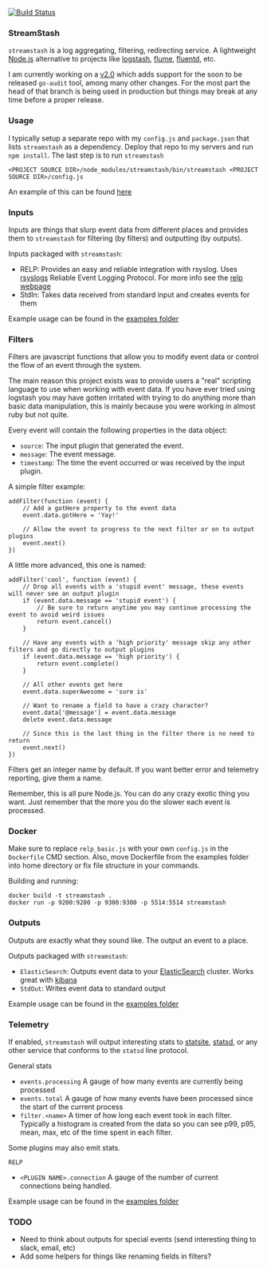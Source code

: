 [![Build Status](https://travis-ci.org/nbrownus/streamstash.png?branch=master)](https://travis-ci.org/nbrownus/streamstash)

### StreamStash

`streamstash` is a log aggregating, filtering, redirecting service. A lightweight [Node.js](http://nodejs.org/)
alternative to projects like [logstash](http://logstash.net/), [flume](http://flume.apache.org/),
[fluentd](http://fluentd.org/), etc.

I am currently working on a [v2.0](../../tree/2.0) which adds support for the soon to be released `go-audit` tool, among many other changes. For the most part the head of that branch is being used in production but things may break at any time before a proper release.

### Usage

I typically setup a separate repo with my `config.js` and `package.json` that lists `streamstash` as a
dependency. Deploy that repo to my servers and run `npm install`. The last step is to run `streamstash`

    <PROJECT SOURCE DIR>/node_modules/streamstash/bin/streamstash <PROJECT SOURCE DIR>/config.js

An example of this can be found [here](examples/project)

### Inputs

Inputs are things that slurp event data from different places and provides them to `streamstash` for filtering
(by filters) and outputting (by outputs).

Inputs packaged with `streamstash`:

- RELP: Provides an easy and reliable integration with rsyslog. Uses [rsyslogs](http://www.rsyslog.com/) Reliable Event
    Logging Protocol. For more info see the [relp webpage](http://www.rsyslog.com/doc/relp.html)
- StdIn: Takes data received from standard input and creates events for them

Example usage can be found in the [examples folder](examples)

### Filters

Filters are javascript functions that allow you to modify event data or control the flow of an event through the system.

The main reason this project exists was to provide users a "real" scripting language to use when working with event
data. If you have ever tried using logstash you may have gotten irritated with trying to do anything more than basic
data manipulation, this is mainly because you were working in almost ruby but not quite.

Every event will contain the following properties in the data object:

- `source`: The input plugin that generated the event.
- `message`: The event message.
- `timestamp`: The time the event occurred or was received by the input plugin.

A simple filter example:

    addFilter(function (event) {
        // Add a gotHere property to the event data
        event.data.gotHere = 'Yay!'

        // Allow the event to progress to the next filter or on to output plugins
        event.next()
    })

A little more advanced, this one is named:

    addFilter('cool', function (event) {
        // Drop all events with a 'stupid event' message, these events will never see an output plugin
        if (event.data.message == 'stupid event') {
            // Be sure to return anytime you may continue processing the event to avoid weird issues
            return event.cancel()
        }

        // Have any events with a 'high priority' message skip any other filters and go directly to output plugins
        if (event.data.message == 'high priority') {
            return event.complete()
        }

        // All other events get here
        event.data.superAwesome = 'sure is'

        // Want to rename a field to have a crazy character?
        event.data['@message'] = event.data.message
        delete event.data.message

        // Since this is the last thing in the filter there is no need to return
        event.next()
    })

Filters get an integer name by default. If you want better error and telemetry reporting, give them a name.

Remember, this is all pure Node.js. You can do any crazy exotic thing you want. Just remember that the more you do the
slower each event is processed.

### Docker

Make sure to replace `relp_basic.js` with your own `config.js` in the `Dockerfile` CMD section.
Also, move Dockerfile from the examples folder into home directory or fix file structure in your commands.

Building and running:

```
docker build -t streamstash .
docker run -p 9200:9200 -p 9300:9300 -p 5514:5514 streamstash
```

### Outputs

Outputs are exactly what they sound like. The output an event to a place.

Outputs packaged with `streamstash`:

- `ElasticSearch`: Outputs event data to your [ElasticSearch](http://www.elasticsearch.org/overview) cluster.
    Works great with [kibana](http://www.elasticsearch.org/overview/kibana/)
- `StdOut`: Writes event data to standard output

Example usage can be found in the [examples folder](examples)

### Telemetry

If enabled, `streamstash` will output interesting stats to [statsite](https://github.com/armon/statsite),
[statsd](https://github.com/etsy/statsd), or any other service that conforms to the `statsd` line protocol.

General stats

- `events.processing` A gauge of how many events are currently being processed 
- `events.total` A gauge of how many events have been processed since the start of the current process
- `filter.<name>` A timer of how long each event took in each filter. Typically a histogram is created from the
    data so you can see p99, p95, mean, max, etc of the time spent in each filter.

Some plugins may also emit stats.

`RELP`

- `<PLUGIN NAME>.connection` A gauge of the number of current connections being handled.

Example usage can be found in the [examples folder](examples)

### TODO

- Need to think about outputs for special events (send interesting thing to slack, email, etc)
- Add some helpers for things like renaming fields in filters?
